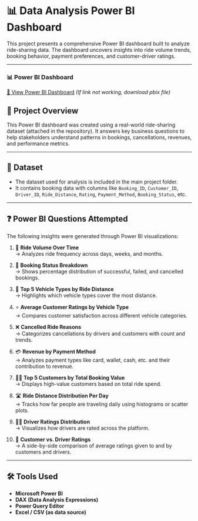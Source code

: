 # 📊 Data Analysis Power BI Dashboard

This project presents a comprehensive Power BI dashboard built to analyze ride-sharing data. The dashboard uncovers insights into ride volume trends, booking behavior, payment preferences, and customer-driver ratings.

---
### 📊 Power BI Dashboard
[🔗 View Power BI Dashboard](https://app.powerbi.com/groups/me/reports/a2e3dce1-b42b-4a8a-b69a-098284896f3f/374612d34e1903448171?experience=power-bi)
*(If link not working, download pbix file)*


## 🚀 Project Overview

This Power BI dashboard was created using a real-world ride-sharing dataset (attached in the repository). It answers key business questions to help stakeholders understand patterns in bookings, cancellations, revenues, and performance metrics.

---

## 📁 Dataset

- The dataset used for analysis is included in the main project folder.
- It contains booking data with columns like `Booking_ID`, `Customer_ID`, `Driver_ID`, `Ride_Distance`, `Rating`, `Payment_Method`, `Booking_Status`, etc.

---

## ❓ Power BI Questions Attempted

The following insights were generated through Power BI visualizations:

1. 📅 **Ride Volume Over Time**  
   → Analyzes ride frequency across days, weeks, and months.

2. 🧾 **Booking Status Breakdown**  
   → Shows percentage distribution of successful, failed, and cancelled bookings.

3. 🚗 **Top 5 Vehicle Types by Ride Distance**  
   → Highlights which vehicle types cover the most distance.

4. ⭐ **Average Customer Ratings by Vehicle Type**  
   → Compares customer satisfaction across different vehicle categories.

5. ❌ **Cancelled Ride Reasons**  
   → Categorizes cancellations by drivers and customers with count and trends.

6. 💳 **Revenue by Payment Method**  
   → Analyzes payment types like card, wallet, cash, etc. and their contribution to revenue.

7. 🧍‍♂️ **Top 5 Customers by Total Booking Value**  
   → Displays high-value customers based on total ride spend.

8. 🛣️ **Ride Distance Distribution Per Day**  
   → Tracks how far people are traveling daily using histograms or scatter plots.

9. 🧑‍✈️ **Driver Ratings Distribution**  
   → Visualizes how drivers are rated across the platform.

10. 👤 **Customer vs. Driver Ratings**  
   → A side-by-side comparison of average ratings given to and by customers and drivers.

---

## 🛠️ Tools Used

- **Microsoft Power BI**
- **DAX (Data Analysis Expressions)**
- **Power Query Editor**
- **Excel / CSV (as data source)**
